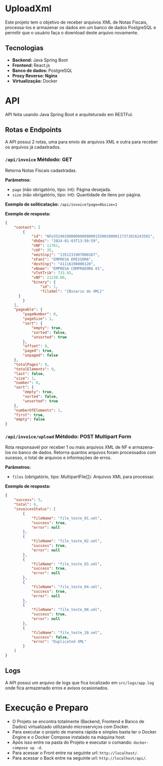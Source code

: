 # UploadXml

Este projeto tem o objetivo de receber arquivos XML de Notas Fiscais, processa-los e armazenar os dados em um banco de dados PostgreSQL e permitir que o usuário faça o download deste arquivo novamente.

## Tecnologias
<ul>
  <li><b>Backend: </b> Java Spring Boot</li>
  <li><b>Frontend: </b> React.js</li>
  <li><b>Banco de dados: </b> PostgreSQL</li>
  <li><b>Proxy Reverso: Nginx</b></li>
  <li><b>Virtualização: </b> Docker</li>
</ul>

# API

API feita usando Java Spring Boot e arquiteturado em RESTFul.

## Rotas e Endpoints

A API possui 2 rotas, uma para envio de arquivos XML e outra para receber os arquivos já cadastrados.

### `/api/invoice` Métdodo: GET

Retorna Notas Fiscais cadastradas.

**Parâmetros:**
- `page` (não obrigatório, tipo: int): Página desejada.
- `size` (não obrigatório, tipo: int): Quantidade de itens por página.

**Exemplo de soliticatação:**
`/api/invoice?page=0&size=1`

**Exemplo de resposta:**
```json
{
	"content": [
		{
			"id": "NFe35240100000000000001550010000117371016243501",
			"dhEmi": "2024-01-03T13:50:59",
			"nNF": 11761,
			"cUF": 35,
			"emitCnpj": "1351231907000167",
			"xFant": "EMPRESA EMISSORA",
			"destCnpj": "41116198000120",
			"xNome": "EMPRESA COMPRADORA 01",
			"vTotTrib": 733.85,
			"vNF": 21230.00,
			"binary": {
				"id": 1,
				"fileXml": "{Binario do XML}"
      }
		}
	],
	"pageable": {
		"pageNumber": 0,
		"pageSize": 1,
		"sort": {
			"empty": true,
			"sorted": false,
			"unsorted": true
		},
		"offset": 0,
		"paged": true,
		"unpaged": false
	},
	"totalPages": 9,
	"totalElements": 9,
	"last": false,
	"size": 1,
	"number": 0,
	"sort": {
		"empty": true,
		"sorted": false,
		"unsorted": true
	},
	"numberOfElements": 1,
	"first": true,
	"empty": false
}
```

### `/api/invoice/upload` Métdodo: POST Multipart Form

Rota responsavél por receber 1 ou mais arquivos XML de NF e armazena-los no banco de dados. Retorna quantos arquivos foram processados com sucesso, o total de arquivos e informações de erros.

**Parâmetros:**
- `files` (obrigatório, tipo: MultipartFile[]): Arquivos XML para processar.

**Exemplo de resposta:**
```json
{
	"success": 5,
	"total": 6,
	"invoicesStatus": [
		{
			"fileName": "file_teste_01.xml",
			"success": true,
			"error": null
		},
		{
			"fileName": "file_teste_02.xml",
			"success": true,
			"error": null
		},
		{
			"fileName": "file_teste_03.xml",
			"success": true,
			"error": null
		},
		{
			"fileName": "file_teste_04.xml",
			"success": true,
			"error": null
		},
		{
			"fileName": "file_teste_08.xml",
			"success": true,
			"error": null
		},
		{
			"fileName": "file_teste_10.xml",
			"success": false,
			"error": "Duplicated XML"
		}
	]
}
```
## Logs

A API possui um arquivo de logs que fica localizado em `src/logs/app.log` onde fica armazenado erros e avisos ocasionados. 

# Execução e Preparo
* O Projeto se encontra totalmente (Backend, Frontend e Banco de Dados) virtualizado utilizando microserviços com Docker.
* Para executar o projeto de maneira rápida e simples basta ter o Docker Engine e o Docker Compose instalado na máquina host.
* Após isso entre na pasta do Projeto e executar o comando: `docker-compose up -d`.
* Para acessar o Front entre na seguinte url: `http://localhost/`.
* Para acessar o Back entre na seguinte url: `http://localhost/api/`.
























